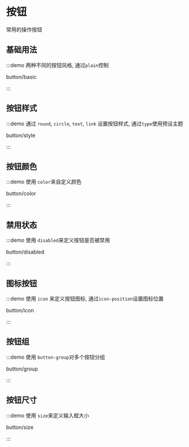 # 按钮

常用的操作按钮

## 基础用法

:::demo 两种不同的按钮风格, 通过`plain`控制

button/basic

:::

## 按钮样式

:::demo 通过 `round`, `circle`, `text`, `link` 设置按钮样式, 通过`type`使用预设主题

button/style

:::

## 按钮颜色

:::demo 使用 `color`来自定义颜色

button/color

:::

## 禁用状态

:::demo 使用 `disabled`来定义按钮是否被禁用

button/disabled

:::

## 图标按钮

:::demo 使用 `icon` 来定义按钮图标, 通过`icon-position`设置图标位置

button/icon

:::

## 按钮组

:::demo 使用 `button-group`对多个按钮分组

button/group

:::

## 按钮尺寸

:::demo 使用 `size`来定义输入框大小

button/size

:::
